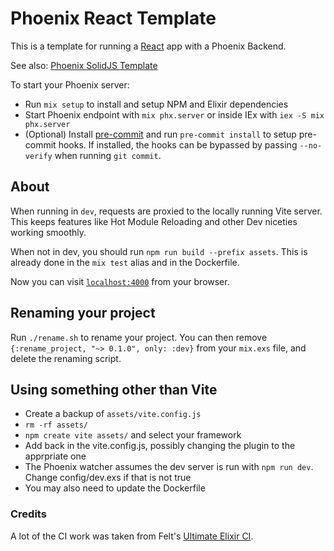 # Phoenix React Template

This is a template for running a [React](https://react.dev) app with a Phoenix Backend.

See also: [Phoenix SolidJS Template](https://github.com/joseph-lozano/phoenix_solid_js_template)

To start your Phoenix server:

- Run `mix setup` to install and setup NPM and Elixir dependencies
- Start Phoenix endpoint with `mix phx.server` or inside IEx with `iex -S mix phx.server`
- (Optional) Install [pre-commit](https://pre-commit.com/#install) and run `pre-commit install` to setup pre-commit hooks. If installed, the hooks can be bypassed by passing `--no-verify` when running `git commit`.

## About

When running in `dev`, requests are proxied to the locally running Vite server. This keeps features like Hot Module Reloading and other Dev niceties working smoothly.

When not in dev, you should run `npm run build --prefix assets`.
This is already done in the `mix test` alias and in the Dockerfile.

Now you can visit [`localhost:4000`](http://localhost:4000) from your browser.

## Renaming your project

Run `./rename.sh` to rename your project.
You can then remove `{:rename_project, "~> 0.1.0", only: :dev}` from your `mix.exs` file, and delete the renaming script.

## Using something other than Vite

- Create a backup of `assets/vite.config.js`
- `rm -rf assets/`
- `npm create vite assets/` and select your framework
- Add back in the vite.config.js, possibly changing the plugin to the apprpriate one
- The Phoenix watcher assumes the dev server is run with `npm run dev`. Change config/dev.exs if that is not true
- You may also need to update the Dockerfile

### Credits

A lot of the CI work was taken from Felt's [Ultimate Elixir CI](https://github.com/felt/ultimate-elixir-ci).
